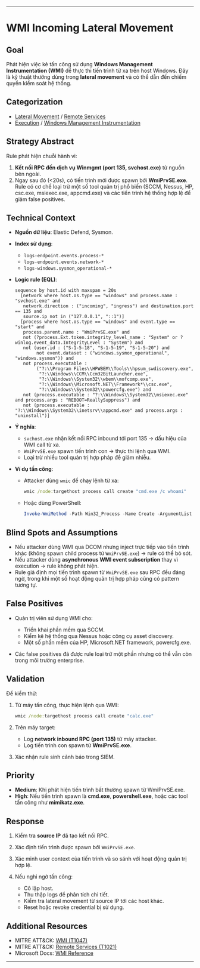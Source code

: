 
---

# WMI Incoming Lateral Movement

## Goal

Phát hiện việc kẻ tấn công sử dụng **Windows Management Instrumentation (WMI)** để thực thi tiến trình từ xa trên host Windows. Đây là kỹ thuật thường dùng trong **lateral movement** và có thể dẫn đến chiếm quyền kiểm soát hệ thống.

## Categorization

* [Lateral Movement](https://attack.mitre.org/tactics/TA0008/) / [Remote Services](https://attack.mitre.org/techniques/T1021/)
* [Execution](https://attack.mitre.org/tactics/TA0002/) / [Windows Management Instrumentation](https://attack.mitre.org/techniques/T1047/)

## Strategy Abstract

Rule phát hiện chuỗi hành vi:

1. **Kết nối RPC đến dịch vụ Winmgmt (port 135, svchost.exe)** từ nguồn bên ngoài.
2. Ngay sau đó (<20s), có tiến trình mới được spawn bởi **WmiPrvSE.exe**.
   Rule có cơ chế loại trừ một số tool quản trị phổ biến (SCCM, Nessus, HP, csc.exe, msiexec.exe, appcmd.exe) và các tiến trình hệ thống hợp lệ để giảm false positives.

## Technical Context

* **Nguồn dữ liệu**: Elastic Defend, Sysmon.

* **Index sử dụng**:

  * `logs-endpoint.events.process-*`
  * `logs-endpoint.events.network-*`
  * `logs-windows.sysmon_operational-*`

* **Logic rule (EQL)**:

  ```eql
  sequence by host.id with maxspan = 20s
    [network where host.os.type == "windows" and process.name : "svchost.exe" and
     network.direction : ("incoming", "ingress") and destination.port == 135 and
     source.ip not in ("127.0.0.1", "::1")]
    [process where host.os.type == "windows" and event.type == "start" and
     process.parent.name : "WmiPrvSE.exe" and
     not (?process.Ext.token.integrity_level_name : "System" or ?winlog.event_data.IntegrityLevel : "System") and
     not (user.id : ("S-1-5-18", "S-1-5-19", "S-1-5-20") and
          not event.dataset : ("windows.sysmon_operational", "windows.sysmon")) and
     not process.executable :
          ("?:\\Program Files\\HPWBEM\\Tools\\hpsum_swdiscovery.exe",
           "?:\\Windows\\CCM\\Ccm32BitLauncher.exe",
           "?:\\Windows\\System32\\wbem\\mofcomp.exe",
           "?:\\Windows\\Microsoft.NET\\Framework*\\csc.exe",
           "?:\\Windows\\System32\\powercfg.exe") and
     not (process.executable : "?:\\Windows\\System32\\msiexec.exe" and process.args : "REBOOT=ReallySuppress") and
     not (process.executable : "?:\\Windows\\System32\\inetsrv\\appcmd.exe" and process.args : "uninstall")]
  ```

* **Ý nghĩa**:

  * `svchost.exe` nhận kết nối RPC inbound tới port 135 → dấu hiệu của WMI call từ xa.
  * `WmiPrvSE.exe` spawn tiến trình con → thực thi lệnh qua WMI.
  * Loại trừ nhiều tool quản trị hợp pháp để giảm nhiễu.

* **Ví dụ tấn công**:

  * Attacker dùng `wmic` để chạy lệnh từ xa:

    ```cmd
    wmic /node:targethost process call create "cmd.exe /c whoami"
    ```
  * Hoặc dùng PowerShell:

    ```powershell
    Invoke-WmiMethod -Path Win32_Process -Name Create -ArgumentList "notepad.exe" -ComputerName targethost
    ```

## Blind Spots and Assumptions

* Nếu attacker dùng WMI qua DCOM nhưng inject trực tiếp vào tiến trình khác (không spawn child process từ `WmiPrvSE.exe`) → rule có thể bỏ sót.
* Nếu attacker dùng **asynchronous WMI event subscription** thay vì execution → rule không phát hiện.
* Rule giả định mọi tiến trình spawn từ `WmiPrvSE.exe` sau RPC đều đáng ngờ, trong khi một số hoạt động quản trị hợp pháp cũng có pattern tương tự.

## False Positives

* Quản trị viên sử dụng WMI cho:

  * Triển khai phần mềm qua SCCM.
  * Kiểm kê hệ thống qua Nessus hoặc công cụ asset discovery.
  * Một số phần mềm của HP, Microsoft.NET framework, powercfg.exe.
* Các false positives đã được rule loại trừ một phần nhưng có thể vẫn còn trong môi trường enterprise.

## Validation

Để kiểm thử:

1. Từ máy tấn công, thực hiện lệnh qua WMI:

   ```cmd
   wmic /node:targethost process call create "calc.exe"
   ```
2. Trên máy target:

   * Log **network inbound RPC (port 135)** từ máy attacker.
   * Log tiến trình con spawn từ **WmiPrvSE.exe**.
3. Xác nhận rule sinh cảnh báo trong SIEM.

## Priority

* **Medium**: Khi phát hiện tiến trình bất thường spawn từ WmiPrvSE.exe.
* **High**: Nếu tiến trình spawn là **cmd.exe**, **powershell.exe**, hoặc các tool tấn công như **mimikatz.exe**.

## Response

1. Kiểm tra **source IP** đã tạo kết nối RPC.
2. Xác định tiến trình được spawn bởi `WmiPrvSE.exe`.
3. Xác minh user context của tiến trình và so sánh với hoạt động quản trị hợp lệ.
4. Nếu nghi ngờ tấn công:

   * Cô lập host.
   * Thu thập logs để phân tích chi tiết.
   * Kiểm tra lateral movement từ source IP tới các host khác.
   * Reset hoặc revoke credential bị sử dụng.

## Additional Resources

* MITRE ATT\&CK: [WMI (T1047)](https://attack.mitre.org/techniques/T1047/)
* MITRE ATT\&CK: [Remote Services (T1021)](https://attack.mitre.org/techniques/T1021/)
* Microsoft Docs: [WMI Reference](https://learn.microsoft.com/en-us/windows/win32/wmisdk/wmi-start-page)

---



